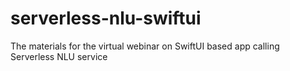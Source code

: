 # serverless-nlu-swiftui
The materials for the virtual webinar on SwiftUI based app calling Serverless NLU service
